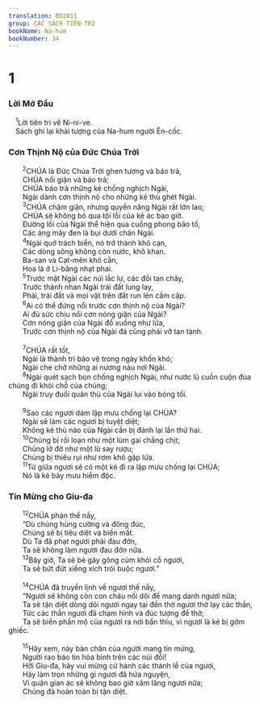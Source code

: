 ```yaml
---
translation: BD2011
group: CÁC SÁCH TIÊN-TRI
bookName: Na-hum 
bookNumber: 34
---
```


<div class="title"><h1>1</h1><h3>Lời Mở Ðầu</h3></div>
<span class="verse na_1_1"> <sup>1</sup>Lời tiên tri về Ni-ni-ve.<br/> Sách ghi lại khải tượng của Na-hum người Ên-cốc.<br/></span>
<div class="title"><h3>Cơn Thịnh Nộ của Ðức Chúa Trời</h3></div>
<span class="verse na_1_2">  <sup>2</sup>CHÚA là Ðức Chúa Trời ghen tương và báo trả,<br/>  CHÚA nổi giận và báo trả;<br/>  CHÚA báo trả những kẻ chống nghịch Ngài,<br/>  Ngài dành cơn thịnh nộ cho những kẻ thù ghét Ngài.<br/></span>
<span class="verse na_1_3">  <sup>3</sup>CHÚA chậm giận, nhưng quyền năng Ngài rất lớn lao;<br/>  CHÚA sẽ không bỏ qua tội lỗi của kẻ ác bao giờ.<br/>  Ðường lối của Ngài thể hiện qua cuồng phong bão tố,<br/>  Các áng mây đen là bụi dưới chân Ngài.<br/></span>
<span class="verse na_1_4">  <sup>4</sup>Ngài quở trách biển, nó trở thành khô cạn,<br/>  Các dòng sông không còn nước, khô khan.<br/>  Ba-san và Cạt-mên khô cằn,<br/>  Hoa lá ở Li-băng nhạt phai.<br/></span>
<span class="verse na_1_5">  <sup>5</sup>Trước mặt Ngài các núi lắc lư, các đồi tan chảy,<br/>  Trước thánh nhan Ngài trái đất lung lay,<br/>  Phải, trái đất và mọi vật trên đất run lên cầm cập.<br/></span>
<span class="verse na_1_6">  <sup>6</sup>Ai có thể đứng nổi trước cơn thịnh nộ của Ngài?<br/>  Ai đủ sức chịu nổi cơn nóng giận của Ngài?<br/>  Cơn nóng giận của Ngài đổ xuống như lửa,<br/>  Trước cơn thịnh nộ của Ngài đá cũng phải vỡ tan tành.<br/><br/></span>
<span class="verse na_1_7">  <sup>7</sup>CHÚA rất tốt,<br/>  Ngài là thành trì bảo vệ trong ngày khốn khó;<br/>  Ngài che chở những ai nương náu nơi Ngài.<br/></span>
<span class="verse na_1_8">  <sup>8</sup>Ngài quét sạch bọn chống nghịch Ngài, như nước lũ cuồn cuộn đùa chúng đi khỏi chỗ của chúng;<br/>  Ngài truy đuổi quân thù của Ngài lui vào bóng tối.<br/><br/></span>
<span class="verse na_1_9">  <sup>9</sup>Sao các ngươi dám lập mưu chống lại CHÚA?<br/>  Ngài sẽ làm các ngươi bị tuyệt diệt;<br/>  Không kẻ thù nào của Ngài cần bị đánh lại lần thứ hai.<br/></span>
<span class="verse na_1_10">  <sup>10</sup>Chúng bị rối loạn như một lùm gai chằng chịt;<br/>  Chúng lờ đờ như một lũ say rượu;<br/>  Chúng bị thiêu rụi như rơm khô gặp lửa.<br/></span>
<span class="verse na_1_11">  <sup>11</sup>Từ giữa ngươi sẽ có một kẻ đi ra lập mưu chống lại CHÚA;<br/>  Nó là kẻ bày mưu hiểm độc.<br/></span>
<div class="title"><h3>Tin Mừng cho Giu-đa</h3></div>
<span class="verse na_1_12">  <sup>12</sup>CHÚA phán thế nầy, <br/>  “Dù chúng hùng cường và đông đúc,<br/>  Chúng sẽ bị tiêu diệt và biến mất.<br/>  Dù Ta đã phạt ngươi phải đau đớn,<br/>  Ta sẽ không làm ngươi đau đớn nữa.<br/></span>
<span class="verse na_1_13">  <sup>13</sup>Bây giờ, Ta sẽ bẻ gãy gông cùm khỏi cổ ngươi,<br/>  Ta sẽ bứt đứt xiềng xích trói buộc ngươi.”<br/><br/></span>
<span class="verse na_1_14">  <sup>14</sup>CHÚA đã truyền lịnh về ngươi thế nầy,<br/>  “Ngươi sẽ không còn con cháu nối dõi để mang danh ngươi nữa;<br/>  Ta sẽ tận diệt dòng dõi ngươi ngay tại đền thờ ngươi thờ lạy các thần,<br/>  Tức các thần ngươi đã chạm hình và đúc tượng để thờ;<br/>  Ta sẽ biến phần mộ của ngươi ra nơi bẩn thỉu, vì ngươi là kẻ bị gớm ghiếc.<br/><br/></span>
<span class="verse na_1_15">  <sup>15</sup>Hãy xem, này bàn chân của người mang tin mừng,<br/>  Người rao báo tin hòa bình trên các núi đồi!<br/>  Hỡi Giu-đa, hãy vui mừng cử hành các thánh lễ của ngươi,<br/>  Hãy làm trọn những gì ngươi đã hứa nguyện,<br/>  Vì quân gian ác sẽ không bao giờ xâm lăng ngươi nữa;<br/>  Chúng đã hoàn toàn bị tận diệt.<br/></span>
